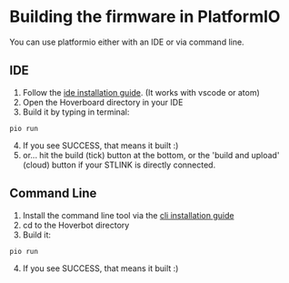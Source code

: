 # Building the firmware in PlatformIO
You can use platformio either with an IDE or via command line.

## IDE
1. Follow the [ide installation guide](https://platformio.org/platformio-ide). (It works with vscode or atom)
2. Open the Hoverboard directory in your IDE
3. Build it by typing in terminal:
```
pio run
```
4. If you see SUCCESS, that means it built :)
5. or...  hit the build (tick) button at the bottom, or the 'build and upload' (cloud) button if your STLINK is directly connected.

## Command Line
1. Install the command line tool via the [cli installation guide](https://docs.platformio.org/en/latest/installation.html)
2. cd to the Hoverbot directory
3. Build it: 
```
pio run
```
4. If you see SUCCESS, that means it built :)